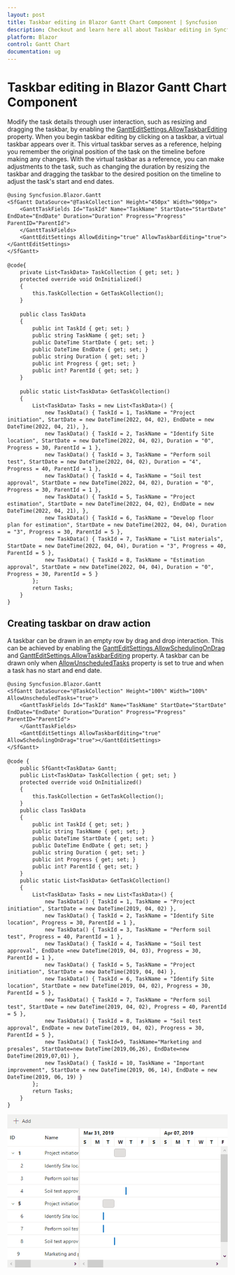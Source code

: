 ```yaml
---
layout: post
title: Taskbar editing in Blazor Gantt Chart Component | Syncfusion
description: Checkout and learn here all about Taskbar editing in Syncfusion Blazor Gantt Chart component and more.
platform: Blazor
control: Gantt Chart
documentation: ug
---
```


# Taskbar editing in Blazor Gantt Chart Component

Modify the task details through user interaction, such as resizing and dragging the taskbar, by enabling the [GanttEditSettings.AllowTaskbarEditing](https://help.syncfusion.com/cr/blazor/Syncfusion.Blazor.Gantt.GanttEditSettings.html#Syncfusion_Blazor_Gantt_GanttEditSettings_AllowTaskbarEditing) property. When you begin taskbar editing by clicking on a taskbar, a virtual taskbar appears over it. This virtual taskbar serves as a reference, helping you remember the original position of the task on the timeline before making any changes. With the virtual taskbar as a reference, you can make adjustments to the task, such as changing the duration by resizing the taskbar and dragging the taskbar to the desired position on the timeline to adjust the task's start and end dates.

```cshtml
@using Syncfusion.Blazor.Gantt
<SfGantt DataSource="@TaskCollection" Height="450px" Width="900px">
    <GanttTaskFields Id="TaskId" Name="TaskName" StartDate="StartDate" EndDate="EndDate" Duration="Duration" Progress="Progress" ParentID="ParentId">
    </GanttTaskFields>
    <GanttEditSettings AllowEditing="true" AllowTaskbarEditing="true"></GanttEditSettings>
</SfGantt>

@code{
    private List<TaskData> TaskCollection { get; set; }
    protected override void OnInitialized()
    {
        this.TaskCollection = GetTaskCollection();
    }

    public class TaskData
    {
        public int TaskId { get; set; }
        public string TaskName { get; set; }
        public DateTime StartDate { get; set; }
        public DateTime EndDate { get; set; }
        public string Duration { get; set; }
        public int Progress { get; set; }
        public int? ParentId { get; set; }
    }

    public static List<TaskData> GetTaskCollection()
    {
        List<TaskData> Tasks = new List<TaskData>() {
            new TaskData() { TaskId = 1, TaskName = "Project initiation", StartDate = new DateTime(2022, 04, 02), EndDate = new DateTime(2022, 04, 21), },
            new TaskData() { TaskId = 2, TaskName = "Identify Site location", StartDate = new DateTime(2022, 04, 02), Duration = "0", Progress = 30, ParentId = 1 },
            new TaskData() { TaskId = 3, TaskName = "Perform soil test", StartDate = new DateTime(2022, 04, 02), Duration = "4", Progress = 40, ParentId = 1 },
            new TaskData() { TaskId = 4, TaskName = "Soil test approval", StartDate = new DateTime(2022, 04, 02), Duration = "0", Progress = 30, ParentId = 1 },
            new TaskData() { TaskId = 5, TaskName = "Project estimation", StartDate = new DateTime(2022, 04, 02), EndDate = new DateTime(2022, 04, 21), },
            new TaskData() { TaskId = 6, TaskName = "Develop floor plan for estimation", StartDate = new DateTime(2022, 04, 04), Duration = "3", Progress = 30, ParentId = 5 },
            new TaskData() { TaskId = 7, TaskName = "List materials", StartDate = new DateTime(2022, 04, 04), Duration = "3", Progress = 40, ParentId = 5 },
            new TaskData() { TaskId = 8, TaskName = "Estimation approval", StartDate = new DateTime(2022, 04, 04), Duration = "0", Progress = 30, ParentId = 5 }
        };
        return Tasks;
    }
}
```

## Creating taskbar on draw action

A taskbar can be drawn in an empty row by drag and drop interaction. This can be achieved by enabling the [GanttEditSettings.AllowSchedulingOnDrag](https://help.syncfusion.com/cr/blazor/Syncfusion.Blazor.Gantt.GanttEditSettings.html#Syncfusion_Blazor_Gantt_GanttEditSettings_AllowSchedulingOnDrag) and [GanttEditSettings.AllowTaskbarEditing](https://help.syncfusion.com/cr/blazor/Syncfusion.Blazor.Gantt.GanttEditSettings.html#Syncfusion_Blazor_Gantt_GanttEditSettings_AllowTaskbarEditing) property.
A taskbar can be drawn only when [AllowUnscheduledTasks](https://help.syncfusion.com/cr/blazor/Syncfusion.Blazor.Gantt.SfGantt-1.html#Syncfusion_Blazor_Gantt_SfGantt_1_AllowUnscheduledTasks) property is set to true and when a task has no start and end date.

```cshtml
@using Syncfusion.Blazor.Gantt
<SfGantt DataSource="@TaskCollection" Height="100%" Width="100%" AllowUnscheduledTasks="true">
    <GanttTaskFields Id="TaskId" Name="TaskName" StartDate="StartDate" EndDate="EndDate" Duration="Duration" Progress="Progress" ParentID="ParentId">
    </GanttTaskFields>
    <GanttEditSettings AllowTaskbarEditing="true" AllowSchedulingOnDrag="true"></GanttEditSettings>
</SfGantt>

@code {
    public SfGantt<TaskData> Gantt;
    public List<TaskData> TaskCollection { get; set; }
    protected override void OnInitialized()
    {
        this.TaskCollection = GetTaskCollection();
    }
    public class TaskData
    {
        public int TaskId { get; set; }
        public string TaskName { get; set; }
        public DateTime StartDate { get; set; }
        public DateTime EndDate { get; set; }
        public string Duration { get; set; }
        public int Progress { get; set; }
        public int? ParentId { get; set; }
    }
    public static List<TaskData> GetTaskCollection()
    {
        List<TaskData> Tasks = new List<TaskData>() {
            new TaskData() { TaskId = 1, TaskName = "Project initiation", StartDate = new DateTime(2019, 04, 02) },
            new TaskData() { TaskId = 2, TaskName = "Identify Site location", Progress = 30, ParentId = 1 },
            new TaskData() { TaskId = 3, TaskName = "Perform soil test", Progress = 40, ParentId = 1 },
            new TaskData() { TaskId = 4, TaskName = "Soil test approval", EndDate =new DateTime(2019, 04, 03), Progress = 30, ParentId = 1 },
            new TaskData() { TaskId = 5, TaskName = "Project initiation", StartDate = new DateTime(2019, 04, 04) },
            new TaskData() { TaskId = 6, TaskName = "Identify Site location", StartDate = new DateTime(2019, 04, 02), Progress = 30, ParentId = 5 },
            new TaskData() { TaskId = 7, TaskName = "Perform soil test", StartDate = new DateTime(2019, 04, 02), Progress = 40, ParentId = 5 },
            new TaskData() { TaskId = 8, TaskName = "Soil test approval", EndDate = new DateTime(2019, 04, 02), Progress = 30, ParentId = 5 },
            new TaskData() { TaskId=9, TaskName="Marketing and presales", StartDate=new DateTime(2019,06,26), EndDate=new DateTime(2019,07,01) },
            new TaskData() { TaskId = 10, TaskName = "Important improvement", StartDate = new DateTime(2019, 06, 14), EndDate = new DateTime(2019, 06, 19) }
        };
        return Tasks;
    }
}
```
![Taskbar draw in Blazor Gantt Chart](./images/taskbar_draw.gif)
